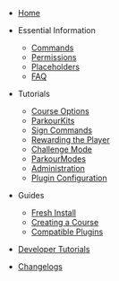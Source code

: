 <!-- docs/_sidebar.md -->

- [Home](index.md)
    
- Essential Information
  - [Commands](essential/commands.md)
  - [Permissions](essential/permissions.md)
  - [Placeholders](essential/placeholders.md)
  - [FAQ](essential/faq.md)

- Tutorials
  - [Course Options](tutorials/configuring-course.md)
  - [ParkourKits](tutorials/parkour-kits.md)
  - [Sign Commands](tutorials/sign-commands.md)
  - [Rewarding the Player](tutorials/rewarding-player.md)
  - [Challenge Mode](tutorials/challenge-mode.md)
  - [ParkourModes](tutorials/parkour-modes.md)
  - [Administration](tutorials/administration.md)
  - [Plugin Configuration](tutorials/plugin-config.md)

- Guides
  - [Fresh Install](tutorials/fresh-install.md)
  - [Creating a Course](tutorials/creating-course.md)
  - [Compatible Plugins](tutorials/compatible-plugins.md)

- [Developer Tutorials](developer.md)
- [Changelogs](changelogs.md)
